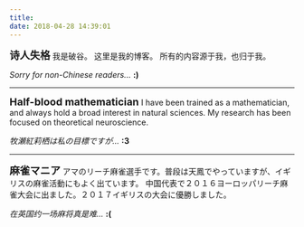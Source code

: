 ```yaml
---
title:
date: 2018-04-28 14:39:01
---
```

<font size=4>**诗人失格**</font>
我是破谷。
这里是我的博客。
所有的内容源于我，也归于我。

*Sorry for non-Chinese readers...*  **:)**

***

<font size=4>**Half-blood mathematician**</font>
I have been trained as a mathematician, and always hold a broad interest in natural sciences.
My research has been focused on theoretical neuroscience.

*牧瀬紅莉栖は私の目標ですが...*  **:3**

***

<font size=4>**麻雀マニア**</font>
アマのリーチ麻雀選手です。普段は天鳳でやっていますが、イギリスの麻雀活動にもよく出ています。
中国代表で２０１６ヨーロッパリーチ麻雀大会に出ました。２０１７イギリスの大会に優勝しました。

*在英国约一场麻将真是难...*  **:(**
